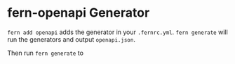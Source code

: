 # fern-openapi Generator

`fern add openapi` adds the generator in your `.fernrc.yml`. `fern generate` will run the generators and output `openapi.json`. 

Then run `fern generate` to 
